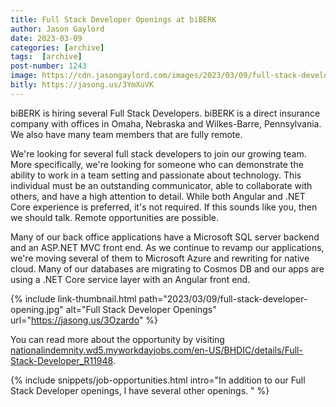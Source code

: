 ```yaml
---
title: Full Stack Developer Openings at biBERK
author: Jason Gaylord
date: 2023-03-09
categories: [archive]
tags:  [archive]
post-number: 1243
image: https://cdn.jasongaylord.com/images/2023/03/09/full-stack-developer-opening.jpg
bitly: https://jasong.us/3YmXuVK
---
```


biBERK is hiring several Full Stack Developers. biBERK is a direct insurance company with offices in Omaha, Nebraska and Wilkes-Barre, Pennsylvania. We also have many team members that are fully remote.

We're looking for several full stack developers to join our growing team. More specifically, we're looking for someone who can demonstrate the ability to work in a team setting and passionate about technology. This individual must be an outstanding communicator, able to collaborate with others, and have a high attention to detail. While both Angular and .NET Core experience is preferred, it's not required. If this sounds like you, then we should talk. Remote opportunities are possible.

Many of our back office applications have a Microsoft SQL server backend and an ASP.NET MVC front end. As we continue to revamp our applications, we're moving several of them to Microsoft Azure and rewriting for native cloud. Many of our databases are migrating to Cosmos DB and our apps are using a .NET Core service layer with an Angular front end.

{% include link-thumbnail.html path="2023/03/09/full-stack-developer-opening.jpg" alt="Full Stack Developer Openings" url="https://jasong.us/3Ozardo" %}

You can read more about the opportunity by visiting [nationalindemnity.wd5.myworkdayjobs.com/en-US/BHDIC/details/Full-Stack-Developer_R11948](https://jasong.us/3Ozardo).

{% include snippets/job-opportunities.html intro="In addition to our Full Stack Developer openings, I have several other openings. " %}
